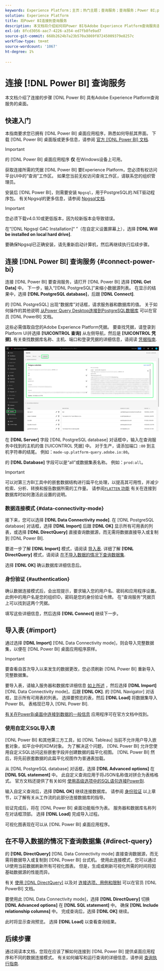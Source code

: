 ```yaml
---
keywords: Experience Platform；主页；热门主题；查询服务；查询服务；Power BI;power bi；连接到查询服务；
solution: Experience Platform
title: 将Power BI连接到查询服务
description: 本文档将介绍如何将Power BI与Adobe Experience Platform查询服务连接。
exl-id: 8fcd3056-aac7-4226-a354-ed7fb8fe9ad7
source-git-commit: 668b2624b7a23b570a3869f87245009379e8257c
workflow-type: tm+mt
source-wordcount: '1067'
ht-degree: 1%

---
```


# 连接 [!DNL Power BI] 查询服务

本文档介绍了连接的步骤 [!DNL Power BI] 具有Adobe Experience Platform查询服务的桌面。

## 快速入门

本指南要求您已拥有 [!DNL Power BI] 桌面应用程序，熟悉如何导航其界面。 下载 [!DNL Power BI] 桌面版或更多信息，请参阅 [官方 [!DNL Power BI] 文档](https://docs.microsoft.com/zh-cn/power-bi/).

>[!IMPORTANT]
>
> 的 [!DNL Power BI] 桌面应用程序 **仅** 在Windows设备上可用。

获取连接所需的凭据 [!DNL Power BI] 要Experience Platform，您必须有权访问平台UI中的“查询”工作区。 如果您当前无权访问查询工作区，请联系您的组织管理员。

安装后 [!DNL Power BI]，则需要安装 `Npgsql`，用于PostgreSQL的.NET驱动程序包。 有关Npgsql的更多信息，请参阅 [Npgsql文档](https://www.npgsql.org/doc/index.html).

>[!IMPORTANT]
>
>您必须下载v4.0.10或更低版本，因为较新版本会导致错误。

在“[!DNL Npgsql GAC Installation]“ ”（在自定义设置屏幕上），选择 **[!DNL Will be installed on local hard drive]**.

要确保Npgsql已正确安装，请先重新启动计算机，然后再继续执行后续步骤。

## 连接 [!DNL Power BI] 查询服务 {#connect-power-bi}

连接 [!DNL Power BI] 要查询服务，请打开 [!DNL Power BI] 选择 **[!DNL Get Data]** 中。 下一步，输入“[!DNL PostgreSQL]”来缩小数据源列表。 在显示的结果中，选择 **[!DNL PostgreSQL database]**，后跟 **[!DNL Connect]**.

的 [!DNL PostgreSQL] 出现“数据库”对话框，请求服务器和数据库的值。 关于如何操作的其他说明 [从Power Query Desktop连接到PostgreSQL数据库](https://learn.microsoft.com/en-us/power-query/connectors/postgresql#connect-to-a-postgresql-database-from-power-query-desktop) 可以在官员 [!DNL PowerBI] 文档。

这些必需值取自您的Adobe Experience Platform凭据。 要查找凭据，请登录到Platform UI并选择 **[!UICONTROL 查询]** 从左侧导航，然后是 **[!UICONTROL 凭据]**. 有关查找数据库名称、主机、端口和登录凭据的详细信息，请阅读 [凭据指南](../ui/credentials.md).

![Experience Platform查询工作区中突出显示了凭据选项卡和过期凭据。](../images/clients/power-bi/query-service-credentials-page.png)

在 **[!DNL Server]** 字段 [!DNL PostgreSQL database] 对话框中，输入在查询服务中找到的主机的值 [!UICONTROL 凭据] 中。 对于生产，请添加端口 `:80` 到主机字符串的结尾。 例如：`made-up.platform-query.adobe.io:80`。

的 **[!DNL Database]** 字段可以是“all”或数据集表名称。 例如：`prod:all`。

>[!IMPORTANT]
>
>可以对第三方BI工具中的嵌套数据结构进行扁平化处理，以提高其可用性，并减少检索、分析、转换和报告数据所需的工作量。 请参阅[`FLATTEN` 功能](../essential-concepts/flatten-nested-data.md) 有关在连接到数据库时如何激活此设置的说明。

### 数据连接模式 {#data-connectivity-mode}

接下来，您可以选择 **[!DNL Data Connectivity mode]**. 在 [!DNL PostgreSQL database] 对话框，选择 **[!DNL Import]** 后跟 **[!DNL OK]** 显示所有可用表的列表，或选择 **[!DNL DirectQuery]** 直接查询数据源，而无需将数据直接导入或复制到 [!DNL Power BI].

要进一步了解 **[!DNL Import]** 模式，请阅读 [导入表](#import). 详细了解 **[!DNL DirectQuery]** 模式，请阅读 [在不导入数据的情况下查询数据集](#direct-query).

选择 **[!DNL OK]** 确认数据库详细信息后。

### 身份验证 {#authentication}

确认数据连接模式后，会出现提示，要求输入您的用户名、密码和应用程序设置。 此例中的用户名是您的组织ID，密码是您的身份验证令牌。 在“查询服务”凭据页上可以找到这两个凭据。

填写这些详细信息，然后选择 **[!DNL Connect]** 继续下一步。

## 导入表 {#import}

通过选择 **[!DNL Import]** [!DNL Data Connectivity mode]，则会导入完整数据集，以便在 [!DNL Power BI] 桌面应用程序原样。

>[!IMPORTANT]
>
>要查看自首次导入以来发生的数据更改，您必须刷新 [!DNL Power BI] 重新导入完整数据集。

要导入表，请输入服务器和数据库详细信息 [如上所述](#connect-power-bi) ，然后选择 **[!DNL Import]** [!DNL Data Connectivity mode]，后跟 **[!DNL OK]**. 的 [!DNL Navigator] 对话框，显示所有可用表的列表。 选择要预览的表，然后 **[!DNL Load]** 将数据集导入Power BI。 表格现已导入 [!DNL Power BI].

[有关在PowerBi桌面中连接到数据的一般信息](https://learn.microsoft.com/en-us/power-bi/connect-data/desktop-quickstart-connect-to-data#connect-to-data) 应用程序可在官方文档中找到。

### 使用自定义SQL导入表

[!DNL Power BI] 和其他第三方工具，如 [!DNL Tableau] 当前不允许用户导入嵌套对象，如平台中的XDM对象。 为了解决这个问题， [!DNL Power BI] 允许您使用自定义SQL访问这些嵌套字段并创建数据的扁平化视图。 [!DNL Power BI] 然后，将先前嵌套数据的此扁平化视图作为普通表加载。

从 [!DNL PostgreSQL database] 对话框，选择 **[!DNL Advanced options]** 在 **[!DNL SQL statement]** 中。 此自定义查询应用于将JSON名称值对拼合为表格格式。 官方文档还提供了有关如何 [使用高级选项中的SQL语句连接PowerBI](https://learn.microsoft.com/en-us/power-query/connectors/postgresql#connect-using-advanced-options).

输入自定义查询后，选择 **[!DNL OK]** 继续连接数据库。 请参阅 [身份验证](#authentication) 以上章节，以了解有关从工作流的此部分连接数据库的指导。

验证完成后，将在 [!DNL Power BI] 桌面功能板作为表。 服务器和数据库名称列在对话框顶部。 选择 **[!DNL Load]** 完成导入过程。

可视化图表现在可以从 [!DNL Power BI] 桌面应用程序。

## 在不导入数据的情况下查询数据集 {#direct-query}

的 **[!DNL DirectQuery]** [!DNL Data Connectivity mode] 直接查询数据源，而无需将数据导入或复制到 [!DNL Power BI] 台式机。 使用此连接模式，您可以通过UI使用当前数据刷新所有可视化图表。 但是，生成或刷新可视化所需的时间将因基础数据源的性能而异。

有关 [使用 [!DNL DirectQuery]](https://learn.microsoft.com/en-us/power-bi/connect-data/desktop-use-directquery) 以及对 [连接选项、用例和限制](https://learn.microsoft.com/en-us/power-bi/connect-data/desktop-directquery-about) 可以在官员 [!DNL PowerBI] 文档。

要使用此 [!DNL Data Connectivity mode]，选择 **[!DNL DirectQuery]** 切换 **[!DNL Advanced options]** 在 **[!DNL SQL statement]** 中。 确保 **[!DNL Include relationship columns]** 中。 完成查询后，选择 **[!DNL OK]** 继续。

此时将显示查询预览。 选择 **[!DNL Load]** 以查看查询结果。

## 后续步骤

通过阅读本文档，您现在应该了解如何连接到 [!DNL Power BI] 提供桌面应用程序和不同的数据连接模式。 有关如何编写和运行查询的详细信息，请参阅 [查询执行指南](../best-practices/writing-queries.md).
